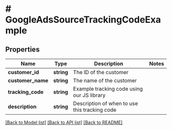 # # GoogleAdsSourceTrackingCodeExample

## Properties

Name | Type | Description | Notes
------------ | ------------- | ------------- | -------------
**customer_id** | **string** | The ID of the customer |
**customer_name** | **string** | The name of the customer |
**tracking_code** | **string** | Example tracking code using our JS library |
**description** | **string** | Description of when to use this tracking code |

[[Back to Model list]](../../README.md#models) [[Back to API list]](../../README.md#endpoints) [[Back to README]](../../README.md)
